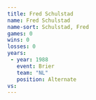 ```yaml
---
title: Fred Schulstad
name: Fred Schulstad
name-sort: Schulstad, Fred
games: 0
wins: 0
losses: 0
years:
 - year: 1988
   event: Brier
   team: "NL"
   position: Alternate
vs:
---
```

